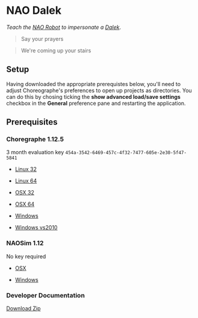# NAO Dalek

_Teach the [NAO Robot](http://www.aldebaran-robotics.com) to impersonate a [Dalek](http://en.wikipedia.org/wiki/Dalek)_.

> Say your prayers

> We're coming up your stairs

## Setup

Having downloaded the appropriate prerequistes below, you'll need to adjust Choreographe's preferences to open up projects as directories. You can do this by chosing ticking the **show advanced load/save settings** checkbox in the **General** preference pane and restarting the application.

## Prerequisites

### Choregraphe 1.12.5

3 month evaluation key `454a-3542-6469-457c-4f32-7477-605e-2e30-5f47-5841`

* [Linux 32](https://developer.aldebaran-robotics.com/resources/get/1-12/choregraphe-suite-1.12.5-linux32.tar.gz)

* [Linux 64](https://developer.aldebaran-robotics.com/resources/get/1-12/choregraphe-suite-1.12.5-linux64.tar.gz)

* [OSX 32](https://developer.aldebaran-robotics.com/resources/get/1-12/choregraphe-suite-1.12.5-mac32.dmg)

* [OSX 64](https://developer.aldebaran-robotics.com/resources/get/1-12/choregraphe-suite-1.12.5-mac64.dmg)

* [Windows](https://developer.aldebaran-robotics.com/resources/get/1-12/choregraphe-suite-1.12.5-win32-setup.exe)

* [Windows vs2010](https://developer.aldebaran-robotics.com/resources/get/1-12/choregraphe-suite-1.12.5-win32-vs2010.zip)

### NAOSim 1.12

No key required

* [OSX](https://developer.aldebaran-robotics.com/resources/get/1-12/NAOsim-1.12.5-OSX.dmg)

* [Windows](https://developer.aldebaran-robotics.com/resources/get/1-12/NAOsim-1.12.5-WIN32.exe)

### Developer Documentation

[Download Zip](https://developer.aldebaran-robotics.com/resources/get/1-12/aldebaran-documentation-1.12.5.zip)
